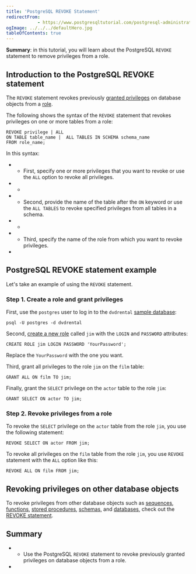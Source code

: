 ```yaml
---
title: 'PostgreSQL REVOKE Statement'
redirectFrom: 
            - https://www.postgresqltutorial.com/postgresql-administration/postgresql-revoke/
ogImage: ../../../defaultHero.jpg
tableOfContents: true
---
```


**Summary**: in this tutorial, you will learn about the PostgreSQL `REVOKE` statement to remove privileges from a role.



## Introduction to the PostgreSQL REVOKE statement



The `REVOKE` statement revokes previously [granted privileges](https://www.postgresqltutorial.com/postgresql-administration/postgresql-grant/) on database objects from a [role](https://www.postgresqltutorial.com/postgresql-administration/postgresql-roles/).



The following shows the syntax of the `REVOKE` statement that revokes privileges on one or more tables from a role:



```
REVOKE privilege | ALL
ON TABLE table_name |  ALL TABLES IN SCHEMA schema_name
FROM role_name;
```



In this syntax:



- - First, specify one or more privileges that you want to revoke or use the `ALL` option to revoke all privileges.
- -
- - Second, provide the name of the table after the `ON` keyword or use the `ALL TABLES` to revoke specified privileges from all tables in a schema.
- -
- - Third, specify the name of the role from which you want to revoke privileges.
- 


## PostgreSQL REVOKE statement example



Let's take an example of using the `REVOKE` statement.



### Step 1. Create a role and grant privileges



First, use the `postgres` user to log in to the `dvdrental` [sample database](https://www.postgresqltutorial.com/postgresql-getting-started/postgresql-sample-database/):



```
psql -U postgres -d dvdrental
```



Second, [create a new role](https://www.postgresqltutorial.com/postgresql-administration/postgresql-roles/) called `jim` with the `LOGIN` and `PASSWORD` attributes:



```
CREATE ROLE jim LOGIN PASSWORD 'YourPassword';
```



Replace the `YourPassword` with the one you want.



Third, grant all privileges to the role `jim` on the `film` table:



```
GRANT ALL ON film TO jim;
```



Finally, grant the `SELECT` privilege on the `actor` table to the role `jim`:



```
GRANT SELECT ON actor TO jim;
```



### Step 2. Revoke privileges from a role



To revoke the `SELECT` privilege on the `actor` table from the role `jim`, you use the following statement:



```
REVOKE SELECT ON actor FROM jim;
```



To revoke all privileges on the `film` table from the role `jim`, you use `REVOKE` statement with the `ALL` option like this:



```
REVOKE ALL ON film FROM jim;
```



## Revoking privileges on other database objects



To revoke privileges from other database objects such as [sequences](https://www.postgresqltutorial.com/postgresql-tutorial/postgresql-sequences/), [functions](https://www.postgresqltutorial.com/postgresql-functions/), [stored procedures](https://www.postgresqltutorial.com/postgresql-plpgsql/postgresql-create-procedure/), [schemas](https://www.postgresqltutorial.com/postgresql-administration/postgresql-schema/), and [databases](https://www.postgresqltutorial.com/postgresql-administration/postgresql-create-database/), check out the [REVOKE statement](https://www.postgresql.org/docs/current/sql-revoke.html).



## Summary



- - Use the PostgreSQL `REVOKE` statement to revoke previously granted privileges on database objects from a role.
- 
